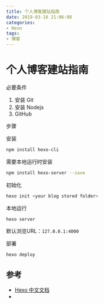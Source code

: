 ```yaml
---
title: 个人博客建站指南
date: 2019-03-16 21:06:08
categories:
- Hexo
tags:
- 博客
---
```



# 个人博客建站指南



必要条件

1. 安装 Git
2. 安装 Nodejs
3. GitHub



步骤

安装

```bash
npm install hexo-cli
```



需要本地运行时安装

```bash
npm install hexo-server --save
```



初始化

```bash
hexo init <your blog stored folder>
```



本地运行

```bash
hexo server
```

默认浏览URL：`127.0.0.1:4000`



部署

```bash
hexo deploy 
```





## 参考

* [Hexo 中文文档](https://hexo.io/zh-cn/docs/)
* 